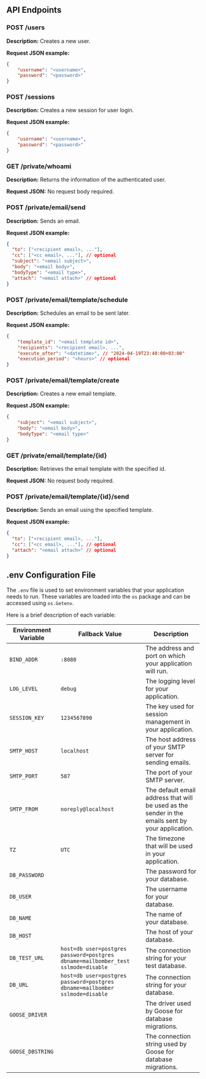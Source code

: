 ## API Endpoints


### POST /users

**Description:** Creates a new user.

**Request JSON example:**
```json
{ 
    "username": "<username>",
    "password": "<password>"
}
```


### POST /sessions

**Description:** Creates a new session for user login.

**Request JSON example:**
```json
{
    "username": "<username>",
    "password": "<password>"
} 
```


### GET /private/whoami

**Description:** Returns the information of the authenticated user.

**Request JSON:** No request body required.


### POST /private/email/send

**Description:** Sends an email.

**Request JSON example:**
```json
{
  "to": ["<recipient email>, ..."],
  "cc": ["<cc email>, ..."], // optional 
  "subject": "<email subject>",
  "body": "<email body>",
  "bodyType": "<email type>",
  "attach": "<email attach>" // optional 
}
```


### POST /private/email/template/schedule

**Description:** Schedules an email to be sent later.

**Request JSON example:**
```json
{ 
    "template_id": "<email template id>",
    "recipients": "<recipient email>, ...",
    "execute_after": "<datetime>", // "2024-04-19T23:40:00+03:00"
    "execution_period": "<hours>" // optional 
}
```


### POST /private/email/template/create

**Description:** Creates a new email template.

**Request JSON example:**
```json
{ 
    "subject": "<email subject>",
    "body": "<email body>",
    "bodyType": "<email type>"
}
```


### GET /private/email/template/{id}

**Description:** Retrieves the email template with the specified id.

**Request JSON:** No request body required.


### POST /private/email/template/{id}/send

**Description:** Sends an email using the specified template.

**Request JSON example:**
```json
{
  "to": ["<recipient email>, ..."],
  "cc": ["<cc email>, ..."], // optional
  "attach": "<email attach>" // optional 
}
```

## .env Configuration File

The `.env` file is used to set environment variables that your application needs to run. These variables are loaded into
the `os` package and can be accessed using `os.Getenv`.

Here is a brief description of each variable:

| Environment Variable | Fallback Value                                                                   | Description                                                                                       |
|----------------------|----------------------------------------------------------------------------------|---------------------------------------------------------------------------------------------------|
| `BIND_ADDR`          | `:8080`                                                                          | The address and port on which your application will run.                                          |
| `LOG_LEVEL`          | `debug`                                                                          | The logging level for your application.                                                           |
| `SESSION_KEY`        | `1234567890`                                                                     | The key used for session management in your application.                                          |
| `SMTP_HOST`          | `localhost`                                                                      | The host address of your SMTP server for sending emails.                                          |
| `SMTP_PORT`          | `587`                                                                            | The port of your SMTP server.                                                                     |
| `SMTP_FROM`          | `noreply@localhost`                                                              | The default email address that will be used as the sender in the emails sent by your application. |
| `TZ`                 | `UTC`                                                                            | The timezone that will be used in your application.                                               |
| `DB_PASSWORD`        |                                                                                  | The password for your database.                                                                   |
| `DB_USER`            |                                                                                  | The username for your database.                                                                   |
| `DB_NAME`            |                                                                                  | The name of your database.                                                                        |
| `DB_HOST`            |                                                                                  | The host of your database.                                                                        |
| `DB_TEST_URL`        | `host=db user=postgres password=postgres dbname=mailbomber_test sslmode=disable` | The connection string for your test database.                                                     |
| `DB_URL`             | `host=db user=postgres password=postgres dbname=mailbomber sslmode=disable`      | The connection string for your database.                                                          |
| `GOOSE_DRIVER`       |                                                                                  | The driver used by Goose for database migrations.                                                 |
| `GOOSE_DBSTRING`     |                                                                                  | The connection string used by Goose for database migrations.                                      |
